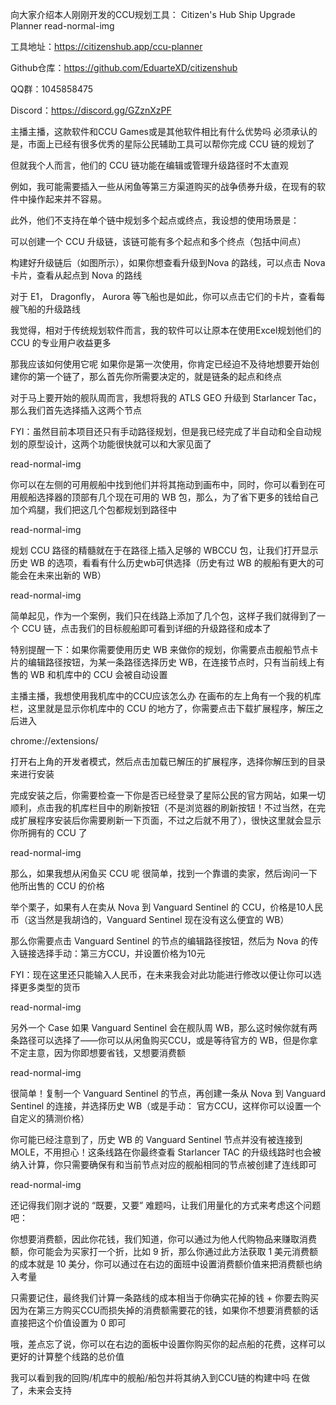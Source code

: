 向大家介绍本人刚刚开发的CCU规划工具：
Citizen's Hub Ship Upgrade Planner
read-normal-img

工具地址：https://citizenshub.app/ccu-planner

Github仓库：https://github.com/EduarteXD/citizenshub

QQ群：1045858475

Discord：https://discord.gg/GZznXzPF

主播主播，这款软件和CCU Games或是其他软件相比有什么优势吗
必须承认的是，市面上已经有很多优秀的星际公民辅助工具可以帮你完成 CCU 链的规划了

但就我个人而言，他们的 CCU 链功能在编辑或管理升级路径时不太直观

例如，我可能需要插入一些从闲鱼等第三方渠道购买的战争债券升级，在现有的软件中操作起来并不容易。

此外，他们不支持在单个链中规划多个起点或终点，我设想的使用场景是：

可以创建一个 CCU 升级链，该链可能有多个起点和多个终点（包括中间点）

构建好升级链后（如图所示），如果你想查看升级到Nova 的路线，可以点击 Nova 卡片，查看从起点到 Nova 的路线

对于 E1， Dragonfly， Aurora 等飞船也是如此，你可以点击它们的卡片，查看每艘飞船的升级路线

我觉得，相对于传统规划软件而言，我的软件可以让原本在使用Excel规划他们的 CCU 的专业用户收益更多

那我应该如何使用它呢
如果你是第一次使用，你肯定已经迫不及待地想要开始创建你的第一个链了，那么首先你所需要决定的，就是链条的起点和终点

对于马上要开始的舰队周而言，我想将我的 ATLS GEO 升级到 Starlancer Tac，那么我们首先选择插入这两个节点

FYI：虽然目前本项目还只有手动路径规划，但是我已经完成了半自动和全自动规划的原型设计，这两个功能很快就可以和大家见面了

read-normal-img

你可以在左侧的可用舰船中找到他们并将其拖动到画布中，同时，你可以看到在可用舰船选择器的顶部有几个现在可用的 WB 包，那么，为了省下更多的钱给自己加个鸡腿，我们把这几个包都规划到路径中

read-normal-img

规划 CCU 路径的精髓就在于在路径上插入足够的 WBCCU 包，让我们打开显示历史 WB 的选项，看看有什么历史wb可供选择（历史有过 WB 的舰船有更大的可能会在未来出新的 WB）

read-normal-img

简单起见，作为一个案例，我们只在线路上添加了几个包，这样子我们就得到了一个 CCU 链，点击我们的目标舰船即可看到详细的升级路径和成本了

特别提醒一下：如果你需要使用历史 WB 来做你的规划，你需要点击舰船节点卡片的编辑路径按钮，为某一条路径选择历史 WB，在连接节点时，只有当前线上有售的 WB 和机库中的 CCU 会被自动设置

主播主播，我想使用我机库中的CCU应该怎么办
在画布的左上角有一个我的机库栏，这里就是显示你机库中的 CCU 的地方了，你需要点击下载扩展程序，解压之后进入

chrome://extensions/

打开右上角的开发者模式，然后点击加载已解压的扩展程序，选择你解压到的目录来进行安装

完成安装之后，你需要检查一下你是否已经登录了星际公民的官方网站，如果一切顺利，点击我的机库栏目中的刷新按钮（不是浏览器的刷新按钮！不过当然，在完成扩展程序安装后你需要刷新一下页面，不过之后就不用了），很快这里就会显示你所拥有的 CCU 了

read-normal-img

那么，如果我想从闲鱼买 CCU 呢
很简单，找到一个靠谱的卖家，然后询问一下他所出售的 CCU 的价格

举个栗子，如果有人在卖从 Nova 到 Vanguard Sentinel 的 CCU，价格是10人民币（这当然是我胡诌的，Vanguard Sentinel 现在没有这么便宜的 WB）

那么你需要点击 Vanguard Sentinel 的节点的编辑路径按钮，然后为 Nova 的传入链接选择手动：第三方CCU，并设置价格为10元

FYI：现在这里还只能输入人民币，在未来我会对此功能进行修改以便让你可以选择更多类型的货币

read-normal-img

另外一个 Case
如果 Vanguard Sentinel 会在舰队周 WB，那么这时候你就有两条路径可以选择了——你可以从闲鱼购买CCU，或是等待官方的 WB，但是你拿不定主意，因为你即想要省钱，又想要消费额

read-normal-img

很简单！复制一个 Vanguard Sentinel 的节点，再创建一条从 Nova 到 Vanguard Sentinel 的连接，并选择历史 WB（或是手动： 官方CCU，这样你可以设置一个自定义的猜测价格）

你可能已经注意到了，历史 WB 的 Vanguard Sentinel 节点并没有被连接到 MOLE，不用担心！这条线路在你最终查看 Starlancer TAC 的升级线路时也会被纳入计算，你只需要确保有和当前节点对应的舰船相同的节点被创建了连线即可

read-normal-img

还记得我们刚才说的 “既要，又要” 难题吗，让我们用量化的方式来考虑这个问题吧：

你想要消费额，因此你花钱，我们知道，你可以通过为他人代购物品来赚取消费额，你可能会为买家打一个折，比如 9 折，那么你通过此方法获取 1 美元消费额的成本就是 10 美分，你可以通过在右边的面班中设置消费额价值来把消费额也纳入考量

只需要记住，最终我们计算一条路线的成本相当于你确实花掉的钱 + 你要去购买因为在第三方购买CCU而损失掉的消费额需要花的钱，如果你不想要消费额的话直接把这个价值设置为 0 即可

哦，差点忘了说，你可以在右边的面板中设置你购买你的起点船的花费，这样可以更好的计算整个线路的总价值

我可以看到我的回购/机库中的舰船/船包并将其纳入到CCU链的构建中吗
在做了，未来会支持



